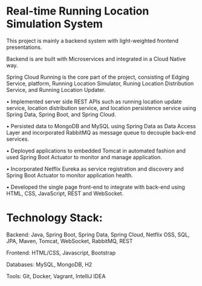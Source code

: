 # Real-time Running Location Simulation System

This project is mainly a backend system with light-weighted frontend presentations. 

Backend is are built with Microservices and integrated in a Cloud Native way.

Spring Cloud Running is the core part of the project, consisting of Edging Service, platform, Running Location Simulator, Runing Location Distribution Service, and Running Location Updater.

• Implemented server side REST APIs such as running location update service, location distribution service, and location persistence service using Spring Data, Spring Boot, and Spring Cloud.

• Persisted data to MongoDB and MySQL using Spring Data as Data Access Layer and incorporated RabbitMQ as message queue to decouple back-end services.

• Deployed applications to embedded Tomcat in automated fashion and used Spring Boot Actuator to monitor and manage application.

• Incorporated Netflix Eureka as service registration and discovery and Spring Boot Actuator to monitor application health.

• Developed the single page front-end to integrate with back-end using HTML, CSS, JavaScript, REST and WebSocket.

# Technology Stack:
Backend: Java, Spring Boot, Spring Data, Spring Cloud, Netflix OSS, SQL, JPA, Maven, Tomcat, WebSocket, RabbitMQ, REST

Frontend: HTML/CSS, Javascript, Bootstrap

Databases: MySQL, MongoDB, H2

Tools: Git, Docker, Vagrant, IntelliJ IDEA
